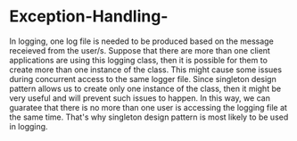 # Exception-Handling-

In logging, one log file is needed to be produced based on the message receieved from the user/s. Suppose that there are more than one client applications are using this logging class, then it is possible for them to create more than one instance of the class. This might cause some issues during concurrent access to the same logger file. Since singleton design pattern allows us to create only one instance of the class, then it might be very useful and will prevent such issues to happen. In this way, we can guaratee that there is no more than one user is accessing the logging file at the same time. That's why singleton design pattern is most likely to be used in logging.
